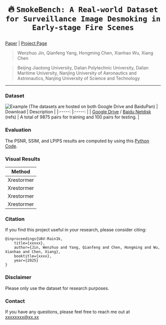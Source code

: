 # <p align=center> :fire: `SmokeBench: A Real-world Dataset for Surveillance Image Desmoking in Early-stage Fire Scenes`</p>

[Paper](https://xxxxxxxxxxx) | [Project Page](https://github.com/xxxxxxx) 

> Wenzhuo Jin, Qianfeng Yang, Hongming Chen, Xianhao Wu, Xiang Chen

>Beijing Jiaotong University, Dalian Polytechnic University, Dalian Maritime University, Nanjing University of Aeronautics and Astronautics, Nanjing University of Science and Technology
---
### Dataset
![Example](figures/pipeline_diagram.png)
(The datasets are hosted on both Google Drive and BaiduPan)
| Download | Description | 
|:-----: |:-----: |
| [Google Drive](https://drive.google.com/file/d/1NfusIRKwB9el2TpD2xYMOB1fIxPf8PW8/view?usp=drive_link) / [Baidu Netdisk](https://pan.baidu.com/s/15mE9RGq8PgkD5WVlidSvfw) (refs) | A total of 9875 pairs for training and 100 pairs for testing. |

### Evaluation
The PSNR, SSIM, and LPIPS results are computed by using this [Python Code](evaluation.py).
### Visual Results
| Method | 
|:-----: |
|Xrestormer|
|Xrestormer|
|Xrestormer|
|Xrestormer|


### Citation
If you find this project useful in your research, please consider citing:
```
@inproceedings{UAV-Rain1k,
    title={xxxxx},
    author={Jin, Wenzhuo and Yang, Qianfeng and Chen, Hongming and Wu, Xianhao and Chen, Xiang},
    booktitle={xxxx},
    year={2025}
}
```

### Disclaimer
Please only use the dataset for research purposes.

### Contact
If you have any questions, please feel free to reach me out at xxxxxxxx@xx.xx
